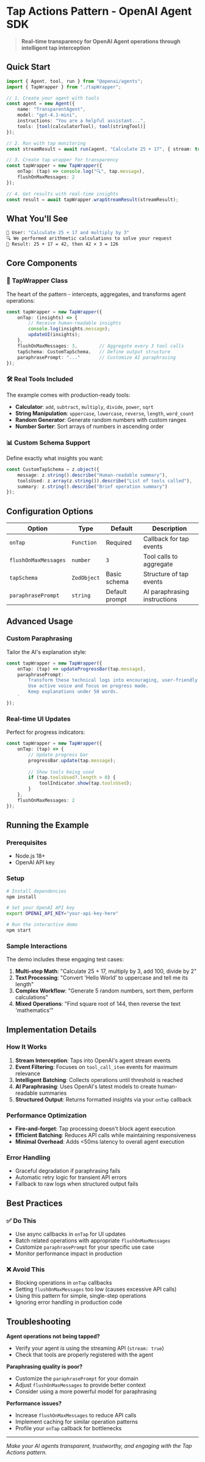 # Tap Actions Pattern - OpenAI Agent SDK

> **Real-time transparency for OpenAI Agent operations through intelligent tap interception**

## Quick Start

```typescript
import { Agent, tool, run } from "@openai/agents";
import { TapWrapper } from "./tapWrapper";

// 1. Create your agent with tools
const agent = new Agent({
    name: "TransparentAgent",
    model: "gpt-4.1-mini",
    instructions: "You are a helpful assistant...",
    tools: [tool(calculatorTool), tool(stringTool)]
});

// 2. Run with tap monitoring
const streamResult = await run(agent, "Calculate 25 + 17", { stream: true });

// 3. Create tap wrapper for transparency
const tapWrapper = new TapWrapper({
    onTap: (tap) => console.log("🔍", tap.message),
    flushOnMaxMessages: 2
});

// 4. Get results with real-time insights
const result = await tapWrapper.wrapStreamResult(streamResult);
```

## What You'll See

```bash
💬 User: "Calculate 25 + 17 and multiply by 3"
🔍 We performed arithmetic calculations to solve your request
🤖 Result: 25 + 17 = 42, then 42 × 3 = 126
```

## Core Components

### 🎯 TapWrapper Class
The heart of the pattern - intercepts, aggregates, and transforms agent operations:

```typescript
const tapWrapper = new TapWrapper({
    onTap: (insights) => {
        // Receive human-readable insights
        console.log(insights.message);
        updateUI(insights);
    },
    flushOnMaxMessages: 3,        // Aggregate every 3 tool calls
    tapSchema: CustomTapSchema,   // Define output structure
    paraphrasePrompt: "..."       // Customize AI paraphrasing
});
```

### 🛠️ Real Tools Included
The example comes with production-ready tools:

- **Calculator**: `add`, `subtract`, `multiply`, `divide`, `power`, `sqrt`
- **String Manipulation**: `uppercase`, `lowercase`, `reverse`, `length`, `word_count`
- **Random Generator**: Generate random numbers with custom ranges
- **Number Sorter**: Sort arrays of numbers in ascending order

### 📊 Custom Schema Support
Define exactly what insights you want:

```typescript
const CustomTapSchema = z.object({
    message: z.string().describe("Human-readable summary"),
    toolsUsed: z.array(z.string()).describe("List of tools called"),
    summary: z.string().describe("Brief operation summary")
});
```

## Configuration Options

| Option | Type | Default | Description |
|--------|------|---------|-------------|
| `onTap` | `Function` | Required | Callback for tap events |
| `flushOnMaxMessages` | `number` | `3` | Tool calls to aggregate |
| `tapSchema` | `ZodObject` | Basic schema | Structure of tap events |
| `paraphrasePrompt` | `string` | Default prompt | AI paraphrasing instructions |

## Advanced Usage

### Custom Paraphrasing
Tailor the AI's explanation style:

```typescript
const tapWrapper = new TapWrapper({
    onTap: (tap) => updateProgressBar(tap.message),
    paraphrasePrompt: `
        Transform these technical logs into encouraging, user-friendly updates.
        Use active voice and focus on progress made.
        Keep explanations under 50 words.
    `
});
```

### Real-time UI Updates
Perfect for progress indicators:

```typescript
const tapWrapper = new TapWrapper({
    onTap: (tap) => {
        // Update progress bar
        progressBar.update(tap.message);
        
        // Show tools being used
        if (tap.toolsUsed?.length > 0) {
            toolIndicator.show(tap.toolsUsed);
        }
    },
    flushOnMaxMessages: 2
});
```

## Running the Example

### Prerequisites
- Node.js 18+
- OpenAI API key

### Setup
```bash
# Install dependencies
npm install

# Set your OpenAI API key
export OPENAI_API_KEY="your-api-key-here"

# Run the interactive demo
npm start
```

### Sample Interactions
The demo includes these engaging test cases:

1. **Multi-step Math**: "Calculate 25 + 17, multiply by 3, add 100, divide by 2"
2. **Text Processing**: "Convert 'Hello World' to uppercase and tell me its length"
3. **Complex Workflow**: "Generate 5 random numbers, sort them, perform calculations"
4. **Mixed Operations**: "Find square root of 144, then reverse the text 'mathematics'"

## Implementation Details

### How It Works
1. **Stream Interception**: Taps into OpenAI's agent stream events
2. **Event Filtering**: Focuses on `tool_call_item` events for maximum relevance
3. **Intelligent Batching**: Collects operations until threshold is reached
4. **AI Paraphrasing**: Uses OpenAI's latest models to create human-readable summaries
5. **Structured Output**: Returns formatted insights via your `onTap` callback

### Performance Optimization
- **Fire-and-forget**: Tap processing doesn't block agent execution
- **Efficient Batching**: Reduces API calls while maintaining responsiveness
- **Minimal Overhead**: Adds <50ms latency to overall agent execution

### Error Handling
- Graceful degradation if paraphrasing fails
- Automatic retry logic for transient API errors
- Fallback to raw logs when structured output fails

## Best Practices

### ✅ Do This
- Use async callbacks in `onTap` for UI updates
- Batch related operations with appropriate `flushOnMaxMessages`
- Customize `paraphrasePrompt` for your specific use case
- Monitor performance impact in production

### ❌ Avoid This
- Blocking operations in `onTap` callbacks
- Setting `flushOnMaxMessages` too low (causes excessive API calls)
- Using this pattern for simple, single-step operations
- Ignoring error handling in production code

## Troubleshooting

**Agent operations not being tapped?**
- Verify your agent is using the streaming API (`stream: true`)
- Check that tools are properly registered with the agent

**Paraphrasing quality is poor?**
- Customize the `paraphrasePrompt` for your domain
- Adjust `flushOnMaxMessages` to provide better context
- Consider using a more powerful model for paraphrasing

**Performance issues?**
- Increase `flushOnMaxMessages` to reduce API calls
- Implement caching for similar operation patterns
- Profile your `onTap` callback for bottlenecks


---

*Make your AI agents transparent, trustworthy, and engaging with the Tap Actions pattern.* 